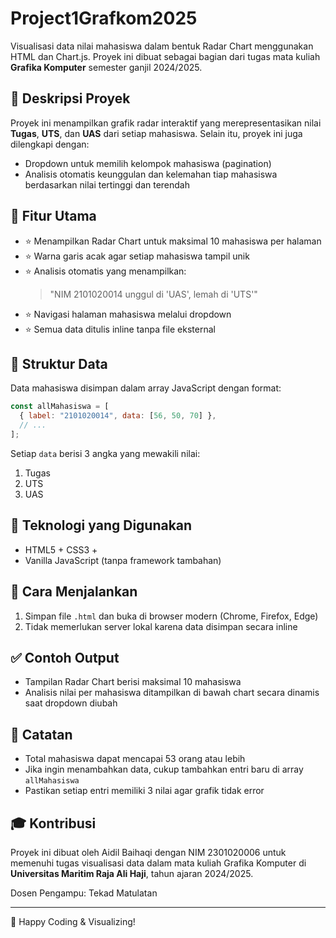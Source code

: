 # Project1Grafkom2025

Visualisasi data nilai mahasiswa dalam bentuk Radar Chart menggunakan HTML dan Chart.js. Proyek ini dibuat sebagai bagian dari tugas mata kuliah **Grafika Komputer** semester ganjil 2024/2025.

## 🔹 Deskripsi Proyek

Proyek ini menampilkan grafik radar interaktif yang merepresentasikan nilai **Tugas**, **UTS**, dan **UAS** dari setiap mahasiswa. Selain itu, proyek ini juga dilengkapi dengan:
- Dropdown untuk memilih kelompok mahasiswa (pagination)
- Analisis otomatis keunggulan dan kelemahan tiap mahasiswa berdasarkan nilai tertinggi dan terendah

## 🔹 Fitur Utama

- ⭐ Menampilkan Radar Chart untuk maksimal 10 mahasiswa per halaman
- ⭐ Warna garis acak agar setiap mahasiswa tampil unik
- ⭐ Analisis otomatis yang menampilkan:
  > "NIM 2101020014 unggul di 'UAS', lemah di 'UTS'"
- ⭐ Navigasi halaman mahasiswa melalui dropdown
- ⭐ Semua data ditulis inline tanpa file eksternal

## 📂 Struktur Data

Data mahasiswa disimpan dalam array JavaScript dengan format:
```js
const allMahasiswa = [
  { label: "2101020014", data: [56, 50, 70] },
  // ...
];
```

Setiap `data` berisi 3 angka yang mewakili nilai:
1. Tugas
2. UTS
3. UAS

## 🔧 Teknologi yang Digunakan

- HTML5 + CSS3 + 
- Vanilla JavaScript (tanpa framework tambahan)

## 🔢 Cara Menjalankan

1. Simpan file `.html` dan buka di browser modern (Chrome, Firefox, Edge)
2. Tidak memerlukan server lokal karena data disimpan secara inline

## ✅ Contoh Output

- Tampilan Radar Chart berisi maksimal 10 mahasiswa
- Analisis nilai per mahasiswa ditampilkan di bawah chart secara dinamis saat dropdown diubah

## 📍 Catatan

- Total mahasiswa dapat mencapai 53 orang atau lebih
- Jika ingin menambahkan data, cukup tambahkan entri baru di array `allMahasiswa`
- Pastikan setiap entri memiliki 3 nilai agar grafik tidak error

## 🎓 Kontribusi

Proyek ini dibuat oleh Aidil Baihaqi dengan NIM 2301020006 untuk memenuhi tugas visualisasi data dalam mata kuliah Grafika Komputer di **Universitas Maritim Raja Ali Haji**, tahun ajaran 2024/2025.

Dosen Pengampu: Tekad Matulatan

---

🚀 Happy Coding & Visualizing!

